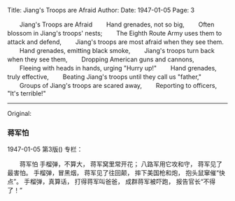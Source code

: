 Title: Jiang's Troops are Afraid
Author:
Date: 1947-01-05
Page: 3

　　Jiang's Troops are Afraid
　　Hand grenades, not so big,
　　Often blossom in Jiang's troops' nests;
　　The Eighth Route Army uses them to attack and defend,
　　Jiang's troops are most afraid when they see them.
　　Hand grenades, emitting black smoke,
　　Jiang's troops turn back when they see them,
　　Dropping American guns and cannons,
　　Fleeing with heads in hands, urging "Hurry up!"
　　Hand grenades, truly effective,
　　Beating Jiang's troops until they call us "father,"
　　Groups of Jiang's troops are scared away,
　　Reporting to officers, "It's terrible!"



<hr /> 

Original: 


### 蒋军怕

1947-01-05
第3版()
专栏：

　　蒋军怕
    手榴弹，不算大，
    蒋军窝里常开花；
    八路军用它攻和守，
    蒋军见了最害怕。
    手榴弹，冒黑烟，
    蒋军见了往回颠，
    摔下美国枪和炮，
    抱头鼠窜催“快点”。
    手榴弹，真算话，
    打得蒋军叫爸爸，
    成群蒋军被吓跑，
    报告官长“不得了！”

